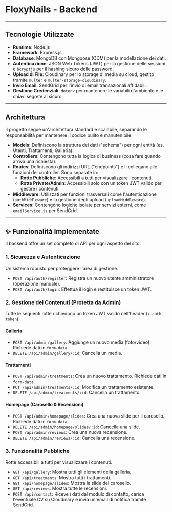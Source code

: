 # FloxyNails -  Backend



---

##  Tecnologie Utilizzate

-   **Runtime**: Node.js
-   **Framework**: Express.js
-   **Database**: MongoDB con Mongoose (ODM) per la modellazione dei dati.
-   **Autenticazione**: JSON Web Tokens (JWT) per la gestione delle sessioni e `bcryptjs` per il hashing sicuro delle password.
-   **Upload di File**: Cloudinary per lo storage di media su cloud, gestito tramite `multer` e `multer-storage-cloudinary`.
-   **Invio Email**: SendGrid per l'invio di email transazionali affidabili.
-   **Gestione Credenziali**: `dotenv` per mantenere le variabili d'ambiente e le chiavi segrete al sicuro.

---

##  Architettura

Il progetto segue un'architettura standard e scalabile, separando le responsabilità per mantenere il codice pulito e manutenibile.

-   **Models**: Definiscono la struttura dei dati ("schema") per ogni entità (es. Utenti, Trattamenti, Galleria).
-   **Controllers**: Contengono tutta la logica di business (cosa fare quando arriva una richiesta).
-   **Routes**: Definiscono gli indirizzi URL ("endpoints") e li collegano alle funzioni dei controller. Sono separate in:
    -   **Rotte Pubbliche**: Accessibili a tutti per visualizzare i contenuti.
    -   **Rotte Private/Admin**: Accessibili solo con un token JWT valido per gestire i contenuti.
-   **Middleware**: Utilizzati per funzioni trasversali come l'autenticazione (`authMiddleware`) e la gestione degli upload (`uploadMiddleware`).
-   **Services**: Contengono logiche isolate per servizi esterni, come `emailService.js` per SendGrid.

---

## ✨ Funzionalità Implementate

Il backend offre un set completo di API per ogni aspetto del sito.

### **1. Sicurezza e Autenticazione**
Un sistema robusto per proteggere l'area di gestione.
-   `POST /api/auth/register`: Registra un nuovo utente amministratore (operazione manuale).
-   `POST /api/auth/login`: Effettua il login e restituisce un token JWT.

### **2. Gestione dei Contenuti (Protetta da Admin)**
Tutte le seguenti rotte richiedono un token JWT valido nell'header (`x-auth-token`).

#### **Galleria**
-   `POST /api/admin/gallery`: Aggiunge un nuovo media (foto/video). Richiede dati in `form-data`.
-   `DELETE /api/admin/gallery/:id`: Cancella un media.

#### **Trattamenti**
-   `POST /api/admin/treatments`: Crea un nuovo trattamento. Richiede dati in `form-data`.
-   `PUT /api/admin/treatments/:id`: Modifica un trattamento esistente.
-   `DELETE /api/admin/treatments/:id`: Cancella un trattamento.

#### **Homepage (Carosello & Recensioni)**
-   `POST /api/admin/homepage/slides`: Crea una nuova slide per il carosello. Richiede dati in `form-data`.
-   `DELETE /api/admin/homepage/slides/:id`: Cancella una slide.
-   `POST /api/admin/reviews`: Crea una nuova recensione.
-   `DELETE /api/admin/reviews/:id`: Cancella una recensione.

### **3. Funzionalità Pubbliche**
Rotte accessibili a tutti per visualizzare i contenuti.
-   `GET /api/gallery`: Mostra tutti gli elementi della galleria.
-   `GET /api/treatments`: Mostra tutti i trattamenti.
-   `GET /api/homepage/slides`: Mostra le slide del carosello.
-   `GET /api/reviews`: Mostra tutte le recensioni.
-   `POST /api/contact`: Riceve i dati dal modulo di contatto, carica l'eventuale CV su Cloudinary e invia un'email di notifica tramite SendGrid.

